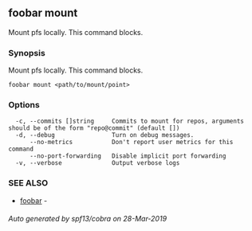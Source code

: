 ## foobar mount

Mount pfs locally. This command blocks.

### Synopsis


Mount pfs locally. This command blocks.

```
foobar mount <path/to/mount/point>
```

### Options

```
  -c, --commits []string     Commits to mount for repos, arguments should be of the form "repo@commit" (default [])
  -d, --debug                Turn on debug messages.
      --no-metrics           Don't report user metrics for this command
      --no-port-forwarding   Disable implicit port forwarding
  -v, --verbose              Output verbose logs
```

### SEE ALSO
* [foobar](foobar.md)	 - 

###### Auto generated by spf13/cobra on 28-Mar-2019
